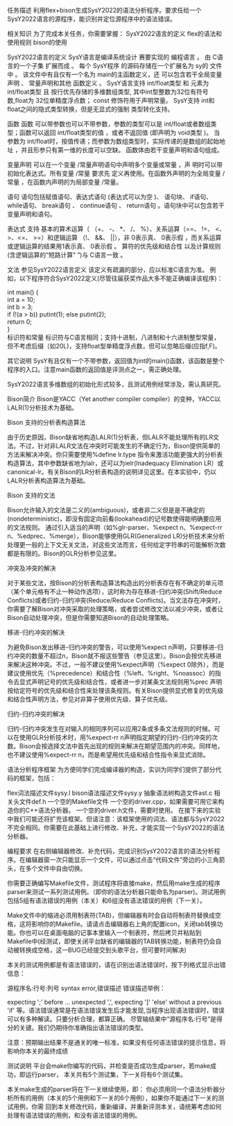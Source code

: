 任务描述
利用flex+bison生成SysY2022的语法分析程序。要求任给一个SysY2022语言的源程序，能识别并定位源程序中的语法错误。

相关知识
为了完成本关任务，你需要掌握：
SysY2022语言的定义
flex的语法和使用规则
bison的使用

SysY2022语言的定义
SysY语言是编译系统设计 赛要实现的 编程语言 。 由 C语言的一个子集 扩展而成 。 每个 SysY程序 的源码存储在一个扩展名为 sy的 文件 中 。 该文件中有且仅有一个名为 main的主函数定义，还 可以包含若干全局变量声明 、 常量声明和其他 函数定义 。 SysY语言支持 int/float类型 和 元素为 int/float类型 且 按行优先存储的多维数组类型, 其中int型整数为32位有符号数,float为 32位单精度浮点数； const 修饰符用于声明常量。 SysY支持 int和 float之间的隐式类型转换，但是无显式的强制 类型转化支持。

函数
函数 可以带参数也可以不带参数，参数的类型可以是 int/float或者数组类型；函数可以返回 int/float类型的值 ，或者不返回值 (即声明为 void类型 )。
当参数为 int/float时，按值传递；而参数为数组类型时，实际传递的是数组的起始地址 ，并且形参只有第一维的长度可以空缺。 函数体由若干变量声明和语句组成。

变量声明
可以在一个变量 /常量声明语句中声明多个变量或常量 ，声
明时可以带初始化表达式。所有变量 /常量 要求先 定义再使用。在函数外声明的为全局变量 /常量 ，在函数内声明的为局部变量 /常量。  

语句
语句包括赋值语句、表达式语句 (表达式可以为空 )、 语句块、 if语句、while语句、 break语句 、 continue语句 、 return语句 。语句块中可以包含若干变量声明和语句。

表达式
支持 基本的算术运算（ （+、 -、 *、 /、 %）、关系运算（==、 !=、 <、 >、<=、 >=）和逻辑运算 （!、 &&、 ||），非 0表示真、 0表示假 ，而关系运算或逻辑运算的结果用1表示真、 0表示假 。 算符的优先级和结合性 以及计算规则 (含逻辑运算的“短路计算” ”)与 C语言一致 。

文法
参见SysY2022语言定义
该定义有疏漏的部分，应以标准C语言为准。
例如，以下程序符合SysY2022定义(尽管往届获奖作品大多不能正确编译该程序)：  

 int main() {  
   int a = 10;  
   int b = 3;  
   if (!(a > b)) putint(1); else putint(2);  
   return 0;  
}  
标识符和常量
标识符与C语言相同；支持十进制，八进制和十六进制整型常量，但不考虑后缀（如20L)，支持float型单精度浮点数，但可以忽略后缀(应指f,F)。

其它说明
SysY有且仅有一个不带参数，返回值为int的main()函数，该函数是整个程序的入口。注意main函数的返回值是评测点之一，需正确处理。

SysY2022语言多维数组的初始化形式较多，且测试用例经常涉及，需认真研究。

Bison简介
Bison是YACC（Yet another compiler compiler）的变种，YACC以LALR(1)分析技术为基础。

Bison 支持的分析表构造算法  

由于历史原因，Bison缺省地构造LALR(1)分析表，但LALR不能处理所有的LR文法。不过，针对非LALR文法在冲突时可能发生的不确定行为，Bison提供简单的方法来解决冲突。你只需要使用%define lr.type <type>指令来激活功能更强大的分析表构造算法，其中参数<type>缺省地为lalr，还可以为ielr(Inadequacy Elimination LR）或canonical-lr。有关Bison的LR分析表构造的说明详见这里。在本实验中，仍以LALR分析表构造算法为基础。

Bison 支持的文法  

Bison允许输入的文法是二义的(ambiguous)，或者非二义但是是不确定的(nondeterministic)，即没有固定向前看(lookahead)的记号数使得能明确要应用的文法规则。
通过引入适当的声明（如%glr-parser、%expect n、%expect-rr n、%edprec、%merge），Bison能够使用GLR(Generalized LR)分析技术来分析处理更一般的上下文无关文法，对这些文法而言，任何给定字符串的可能解析次数都是有限的。Bison的GLR分析参见这里。

冲突及冲突的解决  

对于某些文法，按Bison的分析表构造算法构造出的分析表存在有不确定的单元项（某个单元格有不止一种动作选项），这时称为存在移进-归约冲突(Shift/Reduce Conflicts)或者归约-归约冲突(Reduce/Reduce Conflicts)。当文法存在冲突时，你需要了解Bison对冲突采取的处理策略，或者尝试修改文法以减少冲突，或者让Bison自动处理冲突，但是你需要知道Bison的自动处理策略。

移进-归约冲突的解决  

为避免Bison发出移进-归约冲突的警告，可以使用%expect n声明，只要移进-归约冲突的数量不超过n，Bison就不报这些警告（参见这里）。Bison会按优先移进来解决这种冲突。不过，一般不建议使用%expect声明（%expect 0除外），而是建议使用优先（%precedence）和结合性（%left、%right、%noassoc）的指令去显式声明记号的优先级和结合性，或者进一步对某条文法规则用%prec 声明按给定符号的优先级和结合性来处理该条规则。有关Bison提供显式修复的优先级和结合性声明方法，参见对非算子使用优先级、算子优先级。

归约-归约冲突的解决  

归约-归约冲突发生在对输入的相同序列可以应用2条或多条文法规则的时候。可以在使用GLR分析技术时，用%expect-rr n声明指定期望的归约-归约冲突的次数。Bison会按选择文法中首先出现的规则来解决在期望范围内的冲突。同样地，也不建议使用%expect-rr n，而是希望用优先级和结合性指令来显式消除。

语法分析程序框架
为方便同学们完成编译器的构造，实训为同学们提供了部分代码的框架，包括：  

flex词法描述文件sysy.l
bison语法描述文件sysy.y
抽象语法树构造文件ast.c
相关头文件def.h
一个空的Makefile文件
一个空的driver.cpp，如果需要可用它来构造你的C++语法分析器。
一个空的driver.h文件，需要时使用。
在接下来的实验中我们可能还将扩充该框架。但请注意：该框架使用的词法、语法都与SysY2022不完全相同。你需要在此基础上进行修改、补充，才能实现一个SysY2022的语法分析器。

编程要求
在右侧编辑器修改、补充代码，完成识别SysY2022语言的语法分析程序。在编辑器窗一次只能显示一个文件，可以通过点击“代码文件”旁边的小三角箭头，在多个文件中自由切换。

  你需要正确编写Makefile文件，测试程序将直接make，然后用make生成的程序parser来测试一系列测试用例。（即你的语法分析器只能命名为parser)。测试用例包括5组有语法错误的用例（本关）和6组没有语法错误的用例（下一关）。  

Make文件中的缩进必须用制表符(TAB)，但编辑器有时会自动将制表符替换成空格，这将影响你的Makefile。请请点击编辑器右上角的配置icon，关闭tab转换功能。你也可以在桌面电脑的记事本里输入一个制表符，然后拷贝并粘贴到Makefile中(经测试，即使关闭平台缺省的编辑器的TAB转换功能，制表符仍会自动被转换成空格，这一BUG已经提交到头歌平台，但可要时间解决)  

本关的测试用例都是有语法错误的，请在识别出语法错误时，按下列格式显示出错信息：  

源程序名:行号:列号 syntax error,错误描述
错误描述举例：  

expecting ';' before ...
unexpected ',', expecting ']'
'else' without a previous 'if'
等。语法错误通常是在语法错误发生后才能发现,当程序出现语法错误时，错误可以有多种解读。只要分析合理，都算正确。
尽管输结果中“源程序名:行号”是得分的关键。我们仍期待你准确指出语法错误的类型。

注意：预期输出结果不是通关的唯一标准，如果没有任何语法错误的提示信息，将影响你本关的最终成绩  

测试说明
平台会make你编写的代码，并检查是否成功生成parser，若make成功，即运行parser， 本关共有5个测试集，下一关将有6个测试集。  

本关make生成的parser将在下一关继续使用，即： 你必须用同一个语法分析器分析所有的用例（本关的5个用例和下一关的6个用例），如果你不能通过下一关的测试用例，你需 回到本关修改代码，重新编译，并重新评测本关，请统筹考虑如何处理有语法错误的用例，和没有语法错误的用例。
